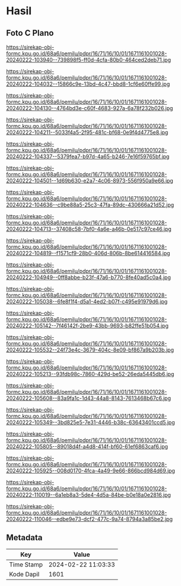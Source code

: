 # Hasil

## Foto C Plano

https://sirekap-obj-formc.kpu.go.id/68a6/pemilu/pdpr/16/71/16/10/01/1671161001028-20240222-103940--739898f5-ff0d-4cfa-80b0-464ced2deb71.jpg

https://sirekap-obj-formc.kpu.go.id/68a6/pemilu/pdpr/16/71/16/10/01/1671161001028-20240222-104032--15866c9e-13bd-4c47-bbd8-1cf6e60ffe99.jpg

https://sirekap-obj-formc.kpu.go.id/68a6/pemilu/pdpr/16/71/16/10/01/1671161001028-20240222-104130--4764bd3e-c60f-4683-927a-6a78f232b026.jpg

https://sirekap-obj-formc.kpu.go.id/68a6/pemilu/pdpr/16/71/16/10/01/1671161001028-20240222-104211--5033f4a5-2f95-481c-bf68-0e9f4d4775e8.jpg

https://sirekap-obj-formc.kpu.go.id/68a6/pemilu/pdpr/16/71/16/10/01/1671161001028-20240222-104337--5379fea7-b97d-4a65-b246-7e16f59765bf.jpg

https://sirekap-obj-formc.kpu.go.id/68a6/pemilu/pdpr/16/71/16/10/01/1671161001028-20240222-104501--1d69b630-e2a7-4c06-8973-556f950a9e66.jpg

https://sirekap-obj-formc.kpu.go.id/68a6/pemilu/pdpr/16/71/16/10/01/1671161001028-20240222-104636--c9be88a5-25c3-47fa-89dc-430666a21d52.jpg

https://sirekap-obj-formc.kpu.go.id/68a6/pemilu/pdpr/16/71/16/10/01/1671161001028-20240222-104713--37408c58-7bf0-4a6e-a46b-0e517c97ce46.jpg

https://sirekap-obj-formc.kpu.go.id/68a6/pemilu/pdpr/16/71/16/10/01/1671161001028-20240222-104819--f1571cf9-28b0-406d-806b-8be614416584.jpg

https://sirekap-obj-formc.kpu.go.id/68a6/pemilu/pdpr/16/71/16/10/01/1671161001028-20240222-104949--0ff8abbe-b23f-47a6-b770-8fe40ad5c0a4.jpg

https://sirekap-obj-formc.kpu.go.id/68a6/pemilu/pdpr/16/71/16/10/01/1671161001028-20240222-105038--6fe8f1f4-d5a1-4ed2-b07f-c495e91979d6.jpg

https://sirekap-obj-formc.kpu.go.id/68a6/pemilu/pdpr/16/71/16/10/01/1671161001028-20240222-105142--7f46142f-2be9-43bb-9693-b82ffe51b054.jpg

https://sirekap-obj-formc.kpu.go.id/68a6/pemilu/pdpr/16/71/16/10/01/1671161001028-20240222-105532--24f73e4c-3679-404c-8e09-bf867a9b203b.jpg

https://sirekap-obj-formc.kpu.go.id/68a6/pemilu/pdpr/16/71/16/10/01/1671161001028-20240222-105213--93fdb98c-7860-429d-be52-26eda5445db6.jpg

https://sirekap-obj-formc.kpu.go.id/68a6/pemilu/pdpr/16/71/16/10/01/1671161001028-20240222-105608--83a9fa1c-1d43-44a8-8143-7613468b67c6.jpg

https://sirekap-obj-formc.kpu.go.id/68a6/pemilu/pdpr/16/71/16/10/01/1671161001028-20240222-105349--3bd825e5-7e31-4446-b38c-63643401ccd5.jpg

https://sirekap-obj-formc.kpu.go.id/68a6/pemilu/pdpr/16/71/16/10/01/1671161001028-20240222-105805--89018d4f-a4d8-414f-bf60-61ef6863caf6.jpg

https://sirekap-obj-formc.kpu.go.id/68a6/pemilu/pdpr/16/71/16/10/01/1671161001028-20240222-105925--008d0170-4fca-4a49-9e66-866bcd984d69.jpg

https://sirekap-obj-formc.kpu.go.id/68a6/pemilu/pdpr/16/71/16/10/01/1671161001028-20240222-110019--6a1eb8a3-5de4-4d5a-84be-b0e18a0e2816.jpg

https://sirekap-obj-formc.kpu.go.id/68a6/pemilu/pdpr/16/71/16/10/01/1671161001028-20240222-110046--edbe9e73-dcf2-477c-9a74-8794a3a85be2.jpg


## Metadata

| Key        | Value               |
| ---------- | ------------------- |
| Time Stamp | 2024-02-22 11:03:33 |
| Kode Dapil | 1601                |



